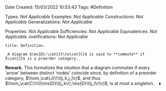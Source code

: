 <div class="topSpace"></div>

Date Created: 15/03/2022 10:53:43
Tags: #Definition

Types: _Not Applicable_
Examples: _Not Applicable_
Constructions: _Not Applicable_
Generalizations: _Not Applicable_

Properties: _Not Applicable_
Sufficiencies: _Not Applicable_
Equivalences: _Not Applicable_
Justifications: _Not Applicable_

``` ad-Definition
title: Definition.

_A diagram $\ms{D}:\cat{J}\to\cat{C}$ is said to **commute** if $\cat{J}$ is a preorder category._

```

**Remark.** This formalizes the intuition that a diagram commutes if every $\textrm{`}$arrow$\textrm{'}$ between distinct $\textrm{`}$nodes$\textrm{'}$ coincide since, by definition of a preorder category, $\hom_\cat{J}\!\l(j_k,j_l\r)$, and thus $\hom_\cat{C}\!\l(\ms{D}\l(j_k\r),\ms{D}\l(j_l\r)\r)$, is at most a singleton.<span style="float:right;">$\blacklozenge$</span>
